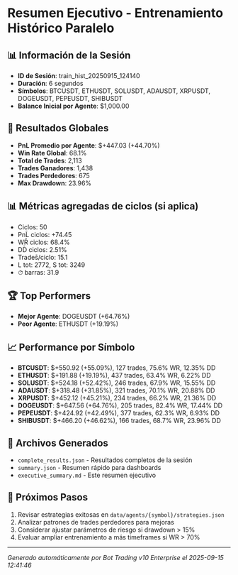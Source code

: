 # Resumen Ejecutivo - Entrenamiento Histórico Paralelo

## 📊 Información de la Sesión
- **ID de Sesión**: train_hist_20250915_124140
- **Duración**: 6 segundos
- **Símbolos**: BTCUSDT, ETHUSDT, SOLUSDT, ADAUSDT, XRPUSDT, DOGEUSDT, PEPEUSDT, SHIBUSDT
- **Balance Inicial por Agente**: $1,000.00

## 🎯 Resultados Globales
- **PnL Promedio por Agente**: $+447.03 (+44.70%)
- **Win Rate Global**: 68.1%
- **Total de Trades**: 2,113
- **Trades Ganadores**: 1,438
- **Trades Perdedores**: 675
- **Max Drawdown**: 23.96%

## 📊 Métricas agregadas de ciclos (si aplica)
- Ciclos: 50
- PnL̄ ciclos: +74.45
- WR̄ ciclos: 68.4%
- DD̄ ciclos: 2.51%
- Trades̄/ciclo: 15.1
- L tot: 2772, S tot: 3249
- ⏱̄ barras: 31.9


## 🏆 Top Performers
- **Mejor Agente**: DOGEUSDT (+64.76%)
- **Peor Agente**: ETHUSDT (+19.19%)

## 📈 Performance por Símbolo
- **BTCUSDT**: $+550.92 (+55.09%), 127 trades, 75.6% WR, 12.35% DD
- **ETHUSDT**: $+191.88 (+19.19%), 437 trades, 63.4% WR, 6.22% DD
- **SOLUSDT**: $+524.18 (+52.42%), 246 trades, 67.9% WR, 15.55% DD
- **ADAUSDT**: $+318.48 (+31.85%), 321 trades, 70.1% WR, 20.88% DD
- **XRPUSDT**: $+452.12 (+45.21%), 234 trades, 66.2% WR, 21.36% DD
- **DOGEUSDT**: $+647.56 (+64.76%), 205 trades, 82.4% WR, 17.44% DD
- **PEPEUSDT**: $+424.92 (+42.49%), 377 trades, 62.3% WR, 6.93% DD
- **SHIBUSDT**: $+466.20 (+46.62%), 166 trades, 68.7% WR, 23.96% DD

## 📁 Archivos Generados
- `complete_results.json` - Resultados completos de la sesión
- `summary.json` - Resumen rápido para dashboards
- `executive_summary.md` - Este resumen ejecutivo

## 🎯 Próximos Pasos
1. Revisar estrategias exitosas en `data/agents/{symbol}/strategies.json`
2. Analizar patrones de trades perdedores para mejoras
3. Considerar ajustar parámetros de riesgo si drawdown > 15%
4. Evaluar ampliar entrenamiento a más timeframes si WR > 70%

---
*Generado automáticamente por Bot Trading v10 Enterprise el 2025-09-15 12:41:46*
